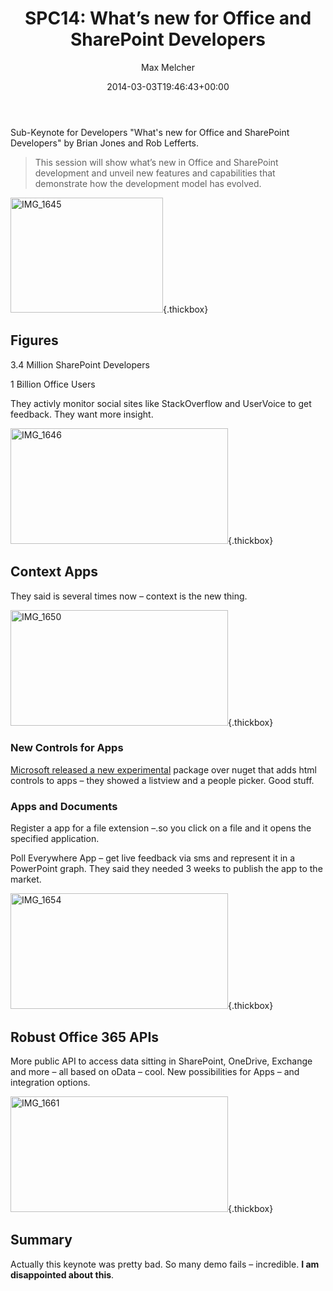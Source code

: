 ﻿---
title: 'SPC14: What’s new for Office and SharePoint Developers'
author: Max Melcher
aliases:
   - "/post/2014-03-03-spc14-whats-new-office-sharepoint-developers/"
2014: "03"
type: post
date: 2014-03-03T19:46:43+00:00
url: /2014/03/spc14-whats-new-office-sharepoint-developers/
yourls_shorturl:
  - http://melcher.it/s/20
categories:
  - Conference
  - Development
  - SharePoint 2013

---
Sub-Keynote for Developers "What's new for Office and SharePoint Developers" by Brian Jones and Rob Lefferts.

> This session will show what’s new in Office and SharePoint development and unveil new features and capabilities that demonstrate how the development model has evolved.

[<img style="background-image: none; padding-top: 0px; padding-left: 0px; display: inline; padding-right: 0px; border: 0px;" title="IMG_1645" alt="IMG_1645" src="http://melcher.it/wp-content/uploads/IMG_1645_thumb.jpg" width="244" height="184" border="0" />][1]{.thickbox}

## Figures

3.4 Million SharePoint Developers
  
1 Billion Office Users

They activly monitor social sites like StackOverflow and UserVoice to get feedback. They want more insight.

[<img style="background-image: none; padding-top: 0px; padding-left: 0px; display: inline; padding-right: 0px; border: 0px;" title="IMG_1646" alt="IMG_1646" src="http://melcher.it/wp-content/uploads/IMG_1646_thumb.jpg" width="348" height="185" border="0" />][2]{.thickbox}

## Context Apps

They said is several times now – context is the new thing.

[<img style="background-image: none; padding-top: 0px; padding-left: 0px; display: inline; padding-right: 0px; border: 0px;" title="IMG_1650" alt="IMG_1650" src="http://melcher.it/wp-content/uploads/IMG_1650_thumb.jpg" width="348" height="185" border="0" />][3]{.thickbox}

### New Controls for Apps

[Microsoft released a new experimental][4] package over nuget that adds html controls to apps – they showed a listview and a people picker. Good stuff.

### Apps and Documents

Register a app for a file extension –.so you click on a file and it opens the specified application.

Poll Everywhere App – get live feedback via sms and represent it in a PowerPoint graph. They said they needed 3 weeks to publish the app to the market.

[<img style="background-image: none; padding-top: 0px; padding-left: 0px; display: inline; padding-right: 0px; border: 0px;" title="IMG_1654" alt="IMG_1654" src="http://melcher.it/wp-content/uploads/IMG_1654_thumb.jpg" width="348" height="185" border="0" />][5]{.thickbox}

## Robust Office 365 APIs

More public API to access data sitting in SharePoint, OneDrive, Exchange and more – all based on oData – cool. New possibilities for Apps – and integration options.

[<img style="background-image: none; padding-top: 0px; padding-left: 0px; display: inline; padding-right: 0px; border: 0px;" title="IMG_1661" alt="IMG_1661" src="http://melcher.it/wp-content/uploads/IMG_1661_thumb.jpg" width="348" height="185" border="0" />][6]{.thickbox}

## Summary

Actually this keynote was pretty bad. So many demo fails – incredible. **I am disappointed about this**.

 [1]: http://melcher.it/wp-content/uploads/IMG_1645.jpg
 [2]: http://melcher.it/wp-content/uploads/IMG_1646.jpg
 [3]: http://melcher.it/wp-content/uploads/IMG_1650.jpg
 [4]: https://www.nuget.org/packages/Microsoft.Office.WebWidgets.Experimental/
 [5]: http://melcher.it/wp-content/uploads/IMG_1654.jpg
 [6]: http://melcher.it/wp-content/uploads/IMG_1661.jpg
